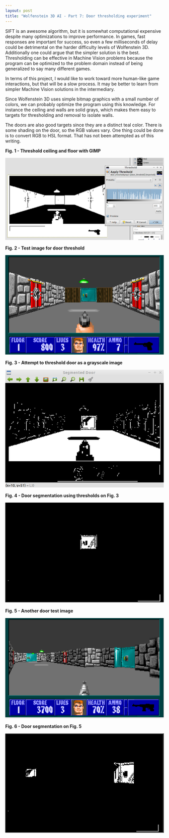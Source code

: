 ```yaml
---
layout: post
title: "Wolfenstein 3D AI - Part 7: Door thresholding experiment"
---
```


SIFT is an awesome algorithm, but it is somewhat computational expensive despite many optimizations to improve performance. In games, fast responses are important for success, so even a few milliseconds of delay could be detrimental on the harder difficulty levels of Wolfenstein 3D. Additionally one could argue that the simpler solution is the best. Thresholding can be effective in Machine Vision problems because the program can be optimized to the problem domain instead of being generalized to say many different games.

In terms of this project, I would like to work toward more human-like game interactions, but that will be a slow process. It may be better to learn from simpler Machine Vision solutions in the intermediary.

Since Wolfenstein 3D uses simple bitmap graphics with a small number of colors, we can probably optimize the program using this knowledge. For instance the ceiling and walls are solid grays, which makes them easy to targets for thresholding and removal to isolate walls.

The doors are also good targets since they are a distinct teal color. There is some shading on the door, so the RGB values vary. One thing could be done is to convert RGB to HSL format. That has not been attempted as of this writing.

**Fig. 1 - Threshold ceiling and floor with GIMP**

![Threshold ceiling and floor with GIMP](/images/wolf3d/gimp_wall_segment.png)

**Fig. 2 - Test image for door threshold**

![Test image for door threshold](/images/wolf3d/door_segment_test_image1.png)

**Fig. 3 - Attempt to threshold door as a grayscale image**

![Attempt to threshold door as a grayscale image](/images/wolf3d/door_segment_grayscale.png)

**Fig. 4 - Door segmentation using thresholds on Fig. 3**

![Door segmentation using thresholds on Fig. 3](/images/wolf3d/door_segment_rgb1.png)

**Fig. 5 - Another door test image**

![Test image for door threshold 2](/images/wolf3d/door_segment_test_image2.png)

**Fig. 6 - Door segmentation on Fig. 5**

![Door segmentation on Fig. 5](/images/wolf3d/door_segment_rgb2.png)
